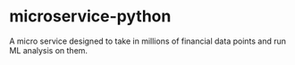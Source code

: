 # microservice-python
A micro service designed to take in millions of financial data points and run ML analysis on them.
